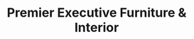 ---
title: "Premier Executive Furniture & Interior"
url: /karachi/premier-executive-furniture-and-interior/
shop: furniture
---
